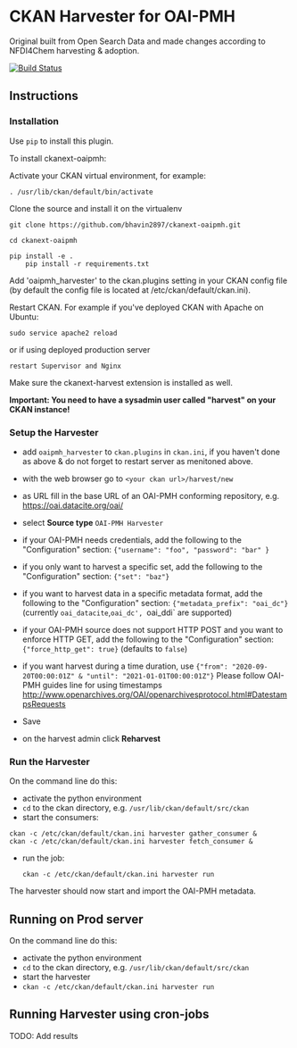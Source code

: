 # CKAN Harvester for OAI-PMH

Original built from Open Search Data and made changes according to NFDI4Chem harvesting & adoption.

[![Build Status](https://travis-ci.org/openresearchdata/ckanext-oaipmh.svg?branch=master)](https://travis-ci.org/openresearchdata/ckanext-oaipmh)

## Instructions

### Installation

Use `pip` to install this plugin. 

To install ckanext-oaipmh:

Activate your CKAN virtual environment, for example:

    . /usr/lib/ckan/default/bin/activate

Clone the source and install it on the virtualenv

    git clone https://github.com/bhavin2897/ckanext-oaipmh.git 
    
    cd ckanext-oaipmh 
    
    pip install -e . 
        pip install -r requirements.txt

Add 'oaipmh_harvester' to the ckan.plugins setting in your CKAN config file (by default the config file is located at /etc/ckan/default/ckan.ini).

Restart CKAN. For example if you've deployed CKAN with Apache on Ubuntu:

    sudo service apache2 reload

or if using deployed production server

    restart Supervisor and Nginx


Make sure the ckanext-harvest extension is installed as well.

**Important: You need to have a sysadmin user called "harvest" on your CKAN instance!**

### Setup the Harvester

- add `oaipmh_harvester` to `ckan.plugins` in `ckan.ini`, if you haven't done as above & do not forget to restart server as menitoned above. 
- with the web browser go to `<your ckan url>/harvest/new`
- as URL fill in the base URL of an OAI-PMH conforming repository, e.g. https://oai.datacite.org/oai/

- select **Source type** `OAI-PMH Harvester`
- if your OAI-PMH needs credentials, add the following to the "Configuration" section: `{"username": "foo", "password": "bar" } `
- if you only want to harvest a specific set, add the following to the "Configuration" section: `{"set": "baz"} `
- if you want to harvest data in a specific metadata format, add the following to the "Configuration" section: `{"metadata_prefix": "oai_dc"}` (currently `oai_datacite`,`oai_dc', `oai_ddi` are supported)
- if your OAI-PMH source does not support HTTP POST and you want to enforce HTTP GET, add the following to the "Configuration" section: `{"force_http_get": true}`  (defaults to `false`)
- if you want harvest during a time duration, use 
        `{"from": "2020-09-20T00:00:01Z" & "until": "2021-01-01T00:00:01Z"}`
  Please follow OAI-PMH guides line for using timestamps http://www.openarchives.org/OAI/openarchivesprotocol.html#DatestampsRequests
- Save
- on the harvest admin click **Reharvest**

### Run the Harvester

On the command line do this:

- activate the python environment
- `cd` to the ckan directory, e.g. `/usr/lib/ckan/default/src/ckan`
- start the consumers:

```
ckan -c /etc/ckan/default/ckan.ini harvester gather_consumer &
ckan -c /etc/ckan/default/ckan.ini harvester fetch_consumer &
```

- run the job:

    `ckan -c /etc/ckan/default/ckan.ini harvester run`

The harvester should now start and import the OAI-PMH metadata.

## Running on Prod server

On the command line do this:

- activate the python environment
- `cd` to the ckan directory, e.g. `/usr/lib/ckan/default/src/ckan`
- start the harvester
-
    `ckan -c /etc/ckan/default/ckan.ini harvester run`
    
## Running Harvester using cron-jobs
TODO: Add results
